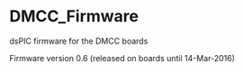 # DMCC_Firmware
dsPIC firmware for the DMCC boards



Firmware version 0.6 (released on boards until 14-Mar-2016)
